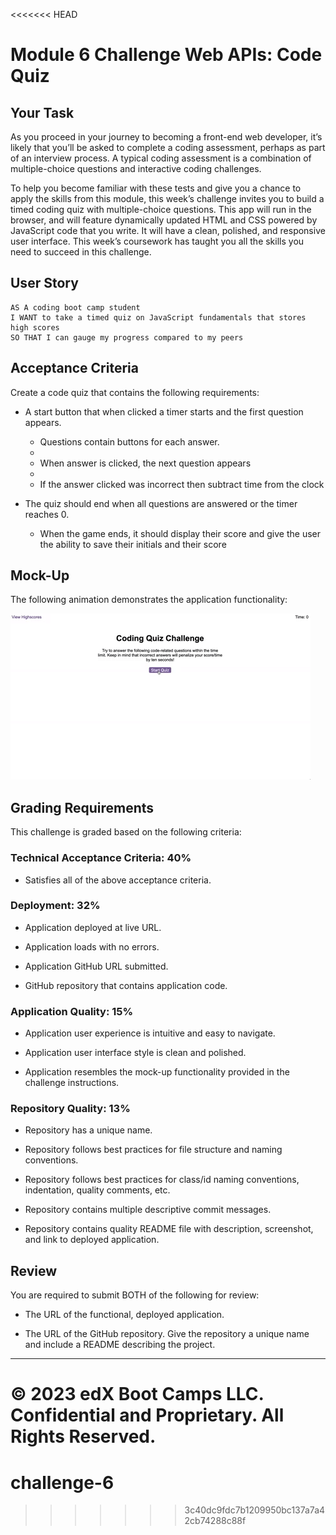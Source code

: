 <<<<<<< HEAD
# Module 6 Challenge Web APIs: Code Quiz

## Your Task

As you proceed in your journey to becoming a front-end web developer, it’s likely that you’ll be asked to complete a coding assessment, perhaps as part of an interview process. A typical coding assessment is a combination of multiple-choice questions and interactive coding challenges. 

To help you become familiar with these tests and give you a chance to apply the skills from this module, this week’s challenge invites you to build a timed coding quiz with multiple-choice questions. This app will run in the browser, and will feature dynamically updated HTML and CSS powered by JavaScript code that you write. It will have a clean, polished, and responsive user interface. This week’s coursework has taught you all the skills you need to succeed in this challenge.


## User Story

```
AS A coding boot camp student
I WANT to take a timed quiz on JavaScript fundamentals that stores high scores
SO THAT I can gauge my progress compared to my peers
```

## Acceptance Criteria

Create a code quiz that contains the following requirements:

* A start button that when clicked a timer starts and the first question appears.
 
  * Questions contain buttons for each answer.
  * 
  * When answer is clicked, the next question appears
  * 
  * If the answer clicked was incorrect then subtract time from the clock

* The quiz should end when all questions are answered or the timer reaches 0.

  * When the game ends, it should display their score and give the user the ability to save their initials and their score
  
## Mock-Up

The following animation demonstrates the application functionality:

![Animation of code quiz. Presses button to start quiz. Clicks the button for the answer to each question, displays if answer was correct or incorrect. Quiz finishes and displays high scores. User adds their intials, then clears their intials and starts over.](./assets/08-web-apis-challenge-demo.gif)

## Grading Requirements

This challenge is graded based on the following criteria: 

### Technical Acceptance Criteria: 40%

* Satisfies all of the above acceptance criteria.

### Deployment: 32%

* Application deployed at live URL.

* Application loads with no errors.

* Application GitHub URL submitted.

* GitHub repository that contains application code.

### Application Quality: 15%

* Application user experience is intuitive and easy to navigate.

* Application user interface style is clean and polished.

* Application resembles the mock-up functionality provided in the challenge instructions.

### Repository Quality: 13%

* Repository has a unique name.

* Repository follows best practices for file structure and naming conventions.

* Repository follows best practices for class/id naming conventions, indentation, quality comments, etc.

* Repository contains multiple descriptive commit messages.

* Repository contains quality README file with description, screenshot, and link to deployed application.


## Review

You are required to submit BOTH of the following for review:

* The URL of the functional, deployed application.

* The URL of the GitHub repository. Give the repository a unique name and include a README describing the project.

---
© 2023 edX Boot Camps LLC. Confidential and Proprietary. All Rights Reserved.
=======
# challenge-6
>>>>>>> 3c40dc9fdc7b1209950bc137a7a42cb74288c88f
